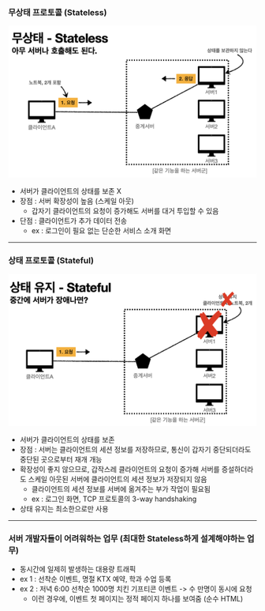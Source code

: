 ### 무상태 프로토콜 (Stateless)
![Stateful](https://github.com/Astrid-DM/Computer-Science/blob/main/WEB/Image_Folder/Screen%20Shot%202022-09-12%20at%208.10.01%20PM.png)
- 서버가 클라이언트의 상태를 보존 X
- 장점 : 서버 확장성이 높음 (스케일 아웃)
  - 갑자기 클라이언트의 요청이 증가해도 서버를 대거 투입할 수 있음 
- 단점 : 클라이언트가 추가 데이터 전송
  - ex : 로그인이 필요 없는 단순한 서비스 소개 화면

---

### 상태 프로토콜 (Stateful)
![Stateless](https://github.com/Astrid-DM/Computer-Science/blob/main/WEB/Image_Folder/Screen%20Shot%202022-09-12%20at%208.06.56%20PM.png)
- 서버가 클라이언트의 상태를 보존
- 장점 : 서버는 클라이언트의 세션 정보를 저장하므로, 통신이 갑자기 중단되더라도 중단된 곳으로부터 재개 개능
- 확장성이 좋지 않으므로, 갑작스레 클라이언트의 요청이 증가해 서버를 증설하더라도 스케일 아웃된 서버에 클라이언트의 세션 정보가 저장되지 않음 
  - 클라이언트의 세션 정보를 서버에 옮겨주는 부가 작업이 필요됨
  - ex : 로그인 화면, TCP 프로토콜의 3-way handshaking
- 상태 유지는 최소한으로만 사용

---
### 서버 개발자들이 어려워하는 업무 (최대한 Stateless하게 설계해야하는 업무)
- 동시간에 일제히 발생하는 대용량 트래픽
- ex 1 : 선착순 이벤트, 명절 KTX 예약, 학과 수업 등록
- ex 2 : 저녁 6:00 선착순 1000명 치킨 기프티콘 이벤트 -> 수 만명이 동시에 요청 
   - 이런 경우에, 이벤트 첫 페이지는 정적 페이지 하나를 보여줌 (순수 HTML)
